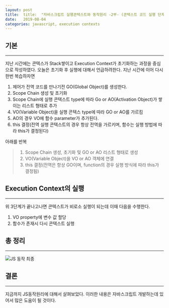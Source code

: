 ```yaml
---
layout: post
title:  title:  "자바스크립트 실행콘텍스트와 동작원리 -2부- (콘텍스트 코드 실행 단계 - 코드 실행)"
date:   2019-08-04
categories: javascript, execution contexts
---
```


## 기본
---
지난 시간에는 콘텍스가 Stack쌓이고 Execution Context가 초기화하는 과정을 중심으로 작성하였다. 오늘은 초기화 후 실행에 대해서 언급하려한다.
지난 시간에 이어 다시 한번 복습하자면
1. 제어가 전역 코드를 만나기전 GO(Global Object)를 생성한다.
2. Scope Chain 생성 및 초기화
3. Scope Chain에 실행 콘텍스트 type에 따라 Go or AO(Activation Object)가 쌓이는 리스트 형태로 추가
4. VO(Variable Object)을 실행 콘텍스 type에 따라 GO or AO를 가르킴
5. AO의 경우 VO에 함수 parameter가 추가된다.
6. this 결정(전역 실행 콘텍스트의 경우 항상 전역을 가르키며, 함수는 실행 방법에 따라 this가 결정된다)

아래를 반복
> 1. Scope Chain 생성, 초기화 및 GO or AO 리스트 형태로 생성
> 2. VO(Variable Object)을 VO or AO 객체에 연결
> 3. this 결정(전역은 항상 GO이며, function의 경우 실행 방식에 따라 this가 결정됨)

## Execution Context의 실행
---
위 3단계가 끝나고나면 콘텍스트가 비로소 실행이 되는데 이때 다음을 수행한다.
1. VO property에 변수 값 할당
2. 함수가 존재시 다시 콘텍스트 실행

## 총 정리
---
![JS 동작 최종](https://user-images.githubusercontent.com/15857404/62422753-5a030900-b6f2-11e9-84a0-13161fb3ee22.png)
## 결론
---
지금까지 JS동작원리에 대해서 살펴보았다. 이러한 내용은 자바스크립트 개발하는데 있어서 많은 도움이 될 것이다.